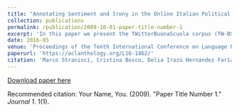 ```yaml
---
title: "Annotating Sentiment and Irony in the Online Italian Political Debate on #labuonascuola"
collection: publications
permalink: /publication/2009-10-01-paper-title-number-1
excerpt: 'In this paper we present the TWitterBuonaScuola corpus (TW-BS), a novel Italian linguistic resource for Sentiment Analysis, developed with the main aim of analyzing the online debate on the controversial Italian political reform “Buona Scuola” (Good school), aimed at reorganizing the national educational and training systems. We describe the methodologies applied in the collection and annotation of data. The collection has been driven by the detection of the hashtags mainly used by the participants to the debate, while the annotation has been focused on sentiment polarity and irony, but also extended to mark the aspects of the reform that were mainly discussed in the debate. An in-depth study of the disagreement among annotators is included. We describe the collection and annotation stages, and the in-depth analysis of disagreement made with Crowdflower, a crowdsourcing annotation platform.'
date: 2016-05
venue: 'Proceedings of the Tenth International Conference on Language Resources and Evaluation (LREC'16)'
paperurl: 'https://aclanthology.org/L16-1462/'
citation: 'Marco Stranisci, Cristina Bosco, Delia Irazú Hernández Farías, and Viviana Patti. 2016. Annotating Sentiment and Irony in the Online Italian Political Debate on #labuonascuola. In Proceedings of the Tenth International Conference on Language Resources and Evaluation (LREC'16), pages 2892–2899, Portorož, Slovenia. European Language Resources Association (ELRA).'
---
```



[Download paper here](https://aclanthology.org/L16-1462.pdf)

Recommended citation: Your Name, You. (2009). "Paper Title Number 1." <i>Journal 1</i>. 1(1).
